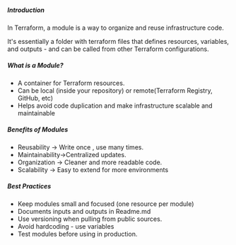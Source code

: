 ##### Introduction
In Terraform, a module is a way to organize and reuse infrastructure code.

It's essentially a folder with terraform files that defines resources, variables, and outputs - and can be called from other Terraform configurations.

##### What is a Module?
- A container for Terraform resources.
- Can be local (inside your repository) or remote(Terraform Registry, GitHub, etc)
- Helps avoid code duplication and make infrastructure scalable and maintainable
##### Benefits of Modules
- Reusability -> Write once , use many times.
- Maintainability->Centralized updates.
- Organization -> Cleaner and more readable code. 
- Scalability -> Easy to extend for more environments
##### Best Practices
- Keep modules small and focused (one resource per module)
- Documents inputs and outputs in Readme.md
- Use versioning when pulling from public sources.
- Avoid hardcoding - use variables
- Test modules before using in production.